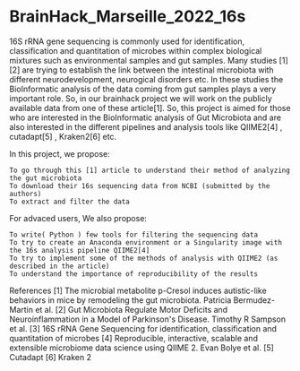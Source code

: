 # BrainHack_Marseille_2022_16s
16S rRNA gene sequencing is commonly used for identification, classification and quantitation of microbes within complex biological mixtures such as environmental samples and gut samples. Many studies [1][2] are trying to establish the link between the intestinal microbiota with different neurodevelopment, neurogical disorders etc. In these studies the BioInformatic analysis of the data coming from gut samples plays a very important role. So, in our brainhack project we will work on the publicly available data from one of these article[1]. So, this project is aimed for those who are interested in the BioInformatic analysis of Gut Microbiota and are also interested in the different pipelines and analysis tools like QIIME2[4] , cutadapt[5] , Kraken2[6] etc.

In this project, we propose:

    To go through this [1] article to understand their method of analyzing the gut microbiota
    To download their 16s sequencing data from NCBI (submitted by the authors)
    To extract and filter the data


For advaced users, We also propose:

    To write( Python ) few tools for filtering the sequencing data
    To try to create an Anaconda environment or a Singularity image with the 16s analysis pipeline QIIME2[4]
    To try to implement some of the methods of analysis with QIIME2 (as described in the article)
    To understand the importance of reproducibility of the results


References
 [1] The microbial metabolite p-Cresol induces autistic-like behaviors in mice by remodeling the gut microbiota. Patricia Bermudez-Martin et al.
 [2] Gut Microbiota Regulate Motor Deficits and Neuroinflammation in a Model of Parkinson's Disease. Timothy R Sampson et al.
 [3] 16S rRNA Gene Sequencing for identification, classification and quantitation of microbes
 [4] Reproducible, interactive, scalable and extensible microbiome data science using QIIME 2. Evan Bolye et al.
 [5] Cutadapt
 [6] Kraken 2
